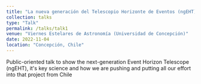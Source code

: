 ```yaml
---
title: "La nueva generación del Telescopio Horizonte de Eventos (ngEHT) y Chile"
collection: talks
type: "Talk"
permalink: /talks/talk1
venue: "Viernes Estelares de Astronomía (Universidad de Concepción)"
date: 2022-11-04
location: "Concepción, Chile"
---
```


Public-oriented talk to show the next-generation Event Horizon Telescope (ngEHT), it's key science and how we are pushing and putting all our effort into that project from Chile
